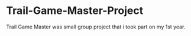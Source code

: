 # Trail-Game-Master-Project
Trail Game Master was small group project that i took part on my 1st year. 
